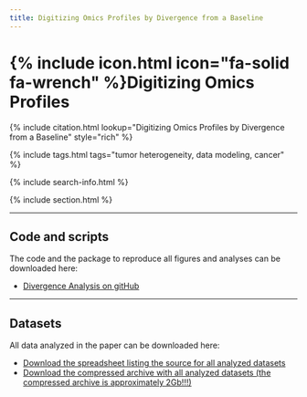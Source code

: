 ```yaml
---
title: Digitizing Omics Profiles by Divergence from a Baseline
---
```


# {% include icon.html icon="fa-solid fa-wrench" %}Digitizing Omics Profiles

{% include citation.html lookup="Digitizing Omics Profiles by Divergence from a Baseline" style="rich" %}

{% include tags.html tags="tumor heterogeneity, data modeling, cancer" %}

{% include search-info.html %}

{% include section.html %}

***
## Code and scripts

The code and the package to reproduce all figures and analyses can be downloaded here:
- [Divergence Analysis on gitHub](https://github.com/wikum/DivergenceAnalysis)

***
## Datasets

All data analyzed in the paper can be downloaded here:
- [Download the spreadsheet listing the source for all analyzed datasets](data/divergence/data_sources.xls)
- [Download the compressed archive with all analyzed datasets (the compressed archive is approximately 2Gb!!!)](data/divergence/omicsData.tar.gz)


